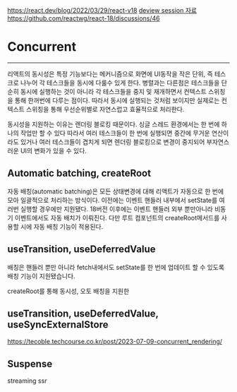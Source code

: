 https://react.dev/blog/2022/03/29/react-v18
[deview session 자료](https://deview.kr/data/deview/session/attach/1_Inside%20React%20(%E1%84%83%E1%85%A9%E1%86%BC%E1%84%89%E1%85%B5%E1%84%89%E1%85%A5%E1%86%BC%E1%84%8B%E1%85%B3%E1%86%AF%20%E1%84%80%E1%85%AE%E1%84%92%E1%85%A7%E1%86%AB%E1%84%92%E1%85%A1%E1%84%82%E1%85%B3%E1%86%AB%20%E1%84%80%E1%85%B5%E1%84%89%E1%85%AE%E1%86%AF).pdf)
https://github.com/reactwg/react-18/discussions/46
# Concurrent 
---
리액트의 동시성은 특정 기능보다는 메커니즘으로 화면에 UI동작을 작은 단위, 즉 테스크로 나누어 각 테스크들을 동시에 다룰수 있게 한다.
병렬과는 다른점은 테스크들을 단순히 동시에 실행하는 것이 아니라 각 테스크들을 중지 및 재개하면서 컨텍스트 스위칭을 통해 한꺼번에 다루는 점이다. 
따라서 동시에 실행되는 것처럼 보이지만 실제로는 컨텍스트 스위칭을 통해 우선순위별로 자연스럽고 효율적으로 처리한다.

동시성을 지원하는 이유는 렌더링 블로킹 때문이다. 싱글 스레드 환경에서는 한 번에 하나의 작업만 할 수 있다 따라서 여러 테스크들이 한 번에 실행되면 중간에 무거운 연산이라도 있거나 여러 테스크들이 겹치게 되면 렌더링 블로킹으로 변경이 중지되어 부자연스러운 UI의 변화가 있을 수 있다.

## Automatic batching, createRoot

자동 배칭(automatic batching)은 모든 상태변경에 대해 리액트가 자동으로 한 번에 모아 일괄적으로 처리하는 방식이다. 이전에는 이벤트 핸들러 내부에서 setState를 여러번 실행할 경우에만 지원됐다. 18버전 이후에는 이벤트 핸들러 외부 뿐만아니라 비동기 이벤트에서도 자동 배치가 이뤄진다.
다만 루트 컴포넌트의 createRoot메서드를 사용할 시에 자동 배칭 기능이 적용된다.

## useTransition, useDeferredValue



배칭은 핸들러 뿐만 아니라 fetch내에서도 setState를 한 번에 업데이트 할 수 있도록 배칭 기능이 지원됐습니다.

createRoot를 통해 동시성, 오토 배칭을 지원한

## useTransition, useDeferredValue, useSyncExternalStore

https://tecoble.techcourse.co.kr/post/2023-07-09-concurrent_rendering/

## Suspense

streaming ssr

